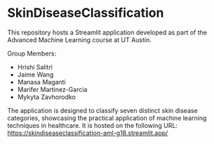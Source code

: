 # SkinDiseaseClassification
This repository hosts a Streamlit application developed as part of the Advanced Machine Learning course at UT Austin. 

Group Members:
- Hrishi Salitri
- Jaime Wang
- Manasa Maganti
- Marifer Martinez-Garcia
- Mykyta Zavhorodko


The application is designed to classify seven distinct skin disease categories, showcasing the practical application of machine learning techniques in healthcare.
It is hosted on the following URL:
https://skindiseaseclassification-aml-g18.streamlit.app/



